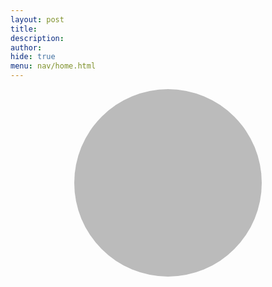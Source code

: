 ```yaml
---
layout: post 
title: 
description: 
author: 
hide: true
menu: nav/home.html
---
```


<style>
.dot {
  height: 300px;
  width: 300px;
  background-color: #bbb;
  border-radius: 50%;
  display: inline-block;
}
</style>



<div style="text-align:center">
  <span class="dot"></span>
</div>